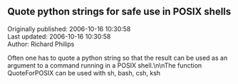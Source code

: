 ## Quote python strings for safe use in POSIX shells  
Originally published: 2006-10-16 10:30:58  
Last updated: 2006-10-16 10:30:58  
Author: Richard Philips  
  
Often one has to quote a python string so that the result can be used as an argument to a command running in a POSIX shell.\n\nThe function QuoteForPOSIX can be used with sh, bash, csh, ksh